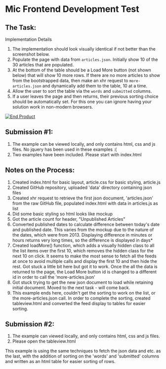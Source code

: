 # Mic Frontend Development Test

## The Task:
Implementation Details

1. The implementation should look visually identical if not better than the screenshot below.
2. Populate the page with data from `articles.json`.  Initially show 10 of the 30 articles that are populated.
3. At the bottom of the table should be a Load More button (not shown below) that will show 10 more rows.  If there are no more articles to show from the bootstrapped data, then make an xhr request to `more-articles.json` and dynamically add them to the table, 10 at a time.
4. Allow the user to sort the table via the `words` and `submitted` columns.
5. If a user leaves the page and then returns, their previous sorting choice should be automatically set.  For this one you can ignore having your solution work in non-modern browsers.

[![End Product](https://bitbucket.org/policymic/dev-test/raw/master/screenshot.png)](https://bitbucket.org/policymic/dev-test/raw/master/screenshot.png)


## Submission #1:
1. The example can be viewed locally, and only contains html, css and js files. No jquery has been used in these examples :(
2. Two examples have been included. Please start with index.html

## Notes on the Process:
1. Created index.html for basic layout, article.css for basic styling, article.js
2. Created GitHub repository, uploaded 'data' directory containing json files
3. Created xhr request to retrieve the first json document, 'articles.json' from the raw GitHub file, populated index.html with data in articles.js as list
4. Did some basic styling so html looks like mockup
5. Got the article count for header, "Unpublished Articles"
6. Converted published dates to calculate difference between today's date and published date. This varies from the mockup due to the nature of the dates, which were from 2013. Displaying difference in minutes or hours returns very long times, so the difference is displayed in days*
7. Created loadMore() function, which adds a visually hidden class to all the list items over the first 10, which removes the hidden class for the next 10 on click. It seems to make the most sense to fetch all the feeds at once to avoid multiple calls and display the first 10 and then hide the rest. Got stuck a little bit here but got it to work. Once the all the data is returned to the page, the Load More button id is changed to a different id in order to call the 'more-articles.json'
8. Got stuck trying to get the new json document to load while retaining initial document. Moved to the next task - will come back.
9. This example ends here, couldn't get the sorting to work on the list, or the more-articles.json call. In order to complete the sorting, created tableview.html and converted the feed display to tables for easier sorting.

## Submission #2:
1. The example can viewed locally, and only contains html, css and js files. 
2. Please open the tableview.html

This example is using the same techniques to fetch the json data and etc. as the last, with the addition of sorting on the 'words' and 'submitted' columns and written as an html table for easier sorting of rows.




